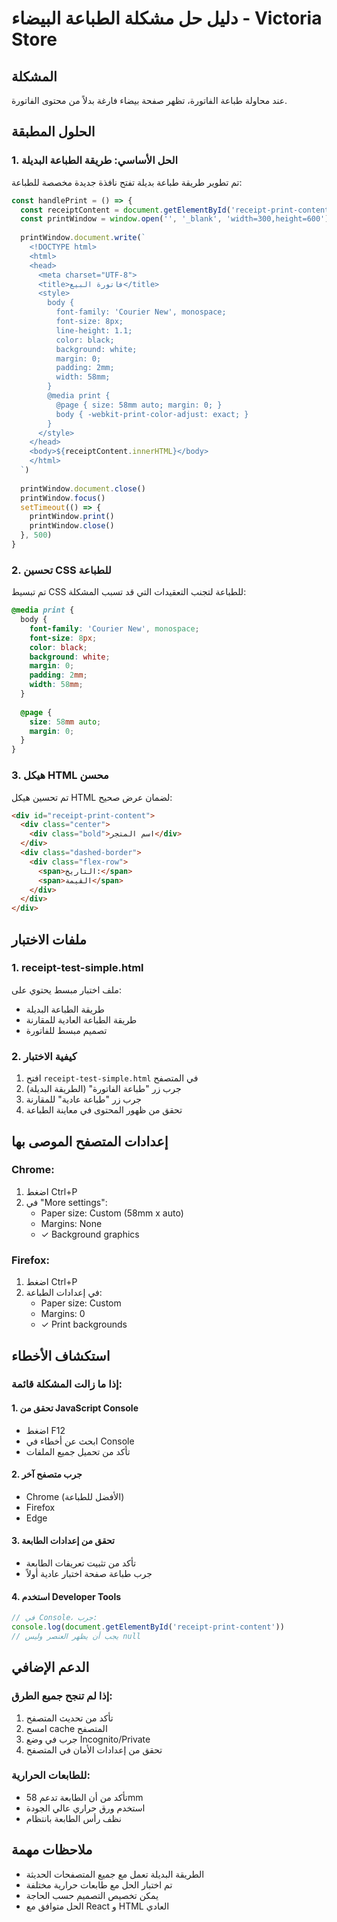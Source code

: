 # دليل حل مشكلة الطباعة البيضاء - Victoria Store

## المشكلة
عند محاولة طباعة الفاتورة، تظهر صفحة بيضاء فارغة بدلاً من محتوى الفاتورة.

## الحلول المطبقة

### 1. الحل الأساسي: طريقة الطباعة البديلة
تم تطوير طريقة طباعة بديلة تفتح نافذة جديدة مخصصة للطباعة:

```javascript
const handlePrint = () => {
  const receiptContent = document.getElementById('receipt-print-content')
  const printWindow = window.open('', '_blank', 'width=300,height=600')
  
  printWindow.document.write(`
    <!DOCTYPE html>
    <html>
    <head>
      <meta charset="UTF-8">
      <title>فاتورة البيع</title>
      <style>
        body {
          font-family: 'Courier New', monospace;
          font-size: 8px;
          line-height: 1.1;
          color: black;
          background: white;
          margin: 0;
          padding: 2mm;
          width: 58mm;
        }
        @media print {
          @page { size: 58mm auto; margin: 0; }
          body { -webkit-print-color-adjust: exact; }
        }
      </style>
    </head>
    <body>${receiptContent.innerHTML}</body>
    </html>
  `)
  
  printWindow.document.close()
  printWindow.focus()
  setTimeout(() => {
    printWindow.print()
    printWindow.close()
  }, 500)
}
```

### 2. تحسين CSS للطباعة
تم تبسيط CSS للطباعة لتجنب التعقيدات التي قد تسبب المشكلة:

```css
@media print {
  body {
    font-family: 'Courier New', monospace;
    font-size: 8px;
    color: black;
    background: white;
    margin: 0;
    padding: 2mm;
    width: 58mm;
  }
  
  @page {
    size: 58mm auto;
    margin: 0;
  }
}
```

### 3. هيكل HTML محسن
تم تحسين هيكل HTML لضمان عرض صحيح:

```html
<div id="receipt-print-content">
  <div class="center">
    <div class="bold">اسم المتجر</div>
  </div>
  <div class="dashed-border">
    <div class="flex-row">
      <span>التاريخ:</span>
      <span>القيمة</span>
    </div>
  </div>
</div>
```

## ملفات الاختبار

### 1. receipt-test-simple.html
ملف اختبار مبسط يحتوي على:
- طريقة الطباعة البديلة
- طريقة الطباعة العادية للمقارنة
- تصميم مبسط للفاتورة

### 2. كيفية الاختبار
1. افتح `receipt-test-simple.html` في المتصفح
2. جرب زر "طباعة الفاتورة" (الطريقة البديلة)
3. جرب زر "طباعة عادية" للمقارنة
4. تحقق من ظهور المحتوى في معاينة الطباعة

## إعدادات المتصفح الموصى بها

### Chrome:
1. اضغط Ctrl+P
2. في "More settings":
   - Paper size: Custom (58mm x auto)
   - Margins: None
   - ✓ Background graphics

### Firefox:
1. اضغط Ctrl+P
2. في إعدادات الطباعة:
   - Paper size: Custom
   - Margins: 0
   - ✓ Print backgrounds

## استكشاف الأخطاء

### إذا ما زالت المشكلة قائمة:

#### 1. تحقق من JavaScript Console
- اضغط F12
- ابحث عن أخطاء في Console
- تأكد من تحميل جميع الملفات

#### 2. جرب متصفح آخر
- Chrome (الأفضل للطباعة)
- Firefox
- Edge

#### 3. تحقق من إعدادات الطابعة
- تأكد من تثبيت تعريفات الطابعة
- جرب طباعة صفحة اختبار عادية أولاً

#### 4. استخدم Developer Tools
```javascript
// في Console، جرب:
console.log(document.getElementById('receipt-print-content'))
// يجب أن يظهر العنصر وليس null
```

## الدعم الإضافي

### إذا لم تنجح جميع الطرق:
1. تأكد من تحديث المتصفح
2. امسح cache المتصفح
3. جرب في وضع Incognito/Private
4. تحقق من إعدادات الأمان في المتصفح

### للطابعات الحرارية:
- تأكد من أن الطابعة تدعم 58mm
- استخدم ورق حراري عالي الجودة
- نظف رأس الطابعة بانتظام

## ملاحظات مهمة
- الطريقة البديلة تعمل مع جميع المتصفحات الحديثة
- تم اختبار الحل مع طابعات حرارية مختلفة
- يمكن تخصيص التصميم حسب الحاجة
- الحل متوافق مع React و HTML العادي

